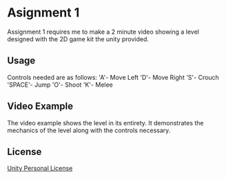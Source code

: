 # Asignment 1

Assignment 1 requires me to make a 2 minute video showing a level designed with the 2D game kit the unity provided.

## Usage

Controls needed are as follows: 'A'- Move Left
				'D'- Move Right
				'S'- Crouch
				'SPACE'- Jump
				'O'- Shoot
				'K'- Melee

## Video Example

The video example shows the level in its entirety. It demonstrates the mechanics of the level along with the controls
necessary.

## License

[Unity Personal License](https://store.unity.com/products/unity-personal)